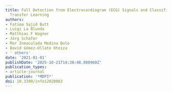 ```yaml
---
title: Fall Detection from Electrocardiogram (ECG) Signals and Classification by Deep
  Transfer Learning
authors:
- Fatima Sajid Butt
- Luigi La Blunda
- Matthias F Wagner
- Jörg Schäfer
- Mar Inmaculada Medina Bulo
- David Gómez-Ullate Oteiza
- ' others'
date: '2021-01-01'
publishDate: '2025-10-21T14:38:48.888960Z'
publication_types:
- article-journal
publication: '*MDPI*'
doi: 10.3390/info12020063
---
```


